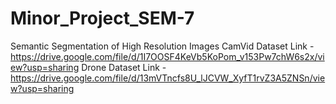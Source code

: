 # Minor_Project_SEM-7
Semantic Segmentation of High Resolution Images
CamVid Dataset Link - https://drive.google.com/file/d/1I7OOSF4KeVb5KoPom_v153Pw7chW6s2x/view?usp=sharing
Drone Dataset Link - https://drive.google.com/file/d/13mVTncfs8U_lJCVW_XyfT1rvZ3A5ZNSn/view?usp=sharing
